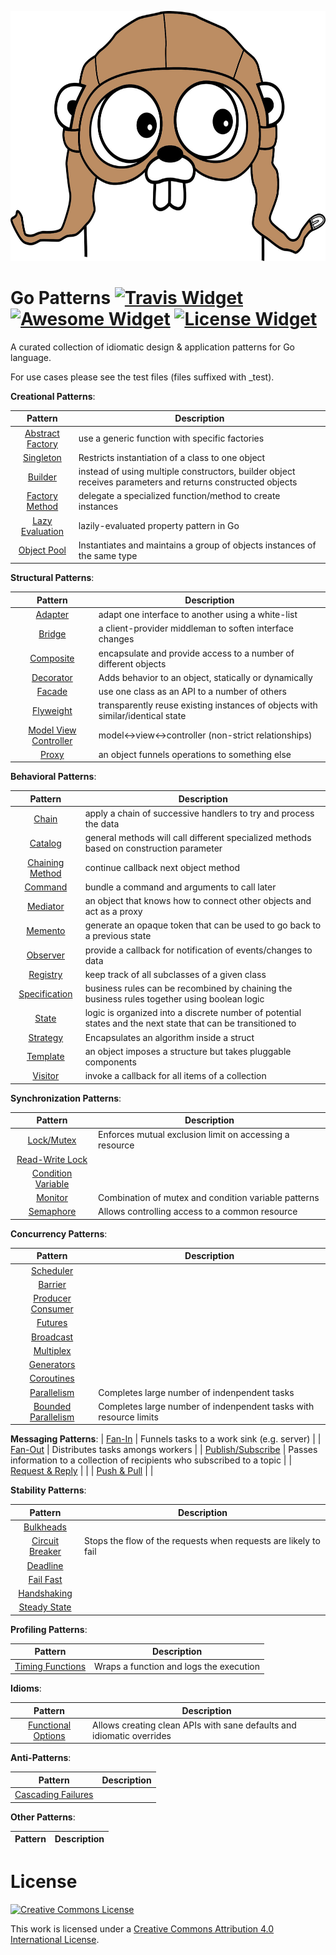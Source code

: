 <p align="center">
  <img src="/gopher.jpg" height="400">
</p>

# Go Patterns [![Travis Widget]][Travis] [![Awesome Widget]][Awesome] [![License Widget]][License]
[Awesome Widget]: https://img.shields.io/badge/awesome-%E2%9C%93-ff69b4.svg?style=flat-square
[Awesome]: https://github.com/sindresorhus/awesome
[Travis Widget]: https://img.shields.io/travis/tmrts/go-patterns.svg?style=flat-square
[Travis]: http://travis-ci.org/tmrts/go-patterns
[License Widget]: https://img.shields.io/badge/license-Creative%20Commons%204.0-E91E63.svg?style=flat-square
[License]: http://creativecommons.org/licenses/by/4.0/
A curated collection of idiomatic design & application patterns for Go language.

For use cases please see the test files (files suffixed with _test).

__Creational Patterns__:

| Pattern | Description |
|:-------:| ----------- |
| [Abstract Factory](abstract_factory.go) | use a generic function with specific factories |
| [Singleton](singleton/singleton.go) | Restricts instantiation of a class to one object |
| [Builder](builder/builder.go) | instead of using multiple constructors, builder object receives parameters and returns constructed objects |
| [Factory Method](factory_method.go) | delegate a specialized function/method to create instances |
| [Lazy Evaluation](lazy_evaluation.go) | lazily-evaluated property pattern in Go |
| [Object Pool](object_pool/pool.go) | Instantiates and maintains a group of objects instances of the same type |

__Structural Patterns__:

| Pattern | Description |
|:-------:| ----------- |
| [Adapter](adapter.go) | adapt one interface to another using a white-list |
| [Bridge](bridge.go) | a client-provider middleman to soften interface changes |
| [Composite](composite.go) | encapsulate and provide access to a number of different objects |
| [Decorator](decorator.go) | Adds behavior to an object, statically or dynamically |
| [Facade](facade.go) | use one class as an API to a number of others |
| [Flyweight](flyweight.go) | transparently reuse existing instances of objects with similar/identical state |
| [Model View Controller](mvc.go) | model<->view<->controller (non-strict relationships) |
| [Proxy](proxy.go) | an object funnels operations to something else |

__Behavioral Patterns__:

| Pattern | Description |
|:-------:| ----------- |
| [Chain](chain.go) | apply a chain of successive handlers to try and process the data |
| [Catalog](catalog.go) | general methods will call different specialized methods based on construction parameter |
| [Chaining Method](chaining_method.go) | continue callback next object method |
| [Command](command.go) | bundle a command and arguments to call later |
| [Mediator](mediator.go) | an object that knows how to connect other objects and act as a proxy |
| [Memento](memento.go) | generate an opaque token that can be used to go back to a previous state |
| [Observer](observer.go) | provide a callback for notification of events/changes to data |
| [Registry](registry.go) | keep track of all subclasses of a given class |
| [Specification](specification.go) |  business rules can be recombined by chaining the business rules together using boolean logic |
| [State](state.go) | logic is organized into a discrete number of potential states and the next state that can be transitioned to |
| [Strategy](strategy/strategy.go) | Encapsulates an algorithm inside a struct |
| [Template](template.go) | an object imposes a structure but takes pluggable components |
| [Visitor](visitor.go) | invoke a callback for all items of a collection |
 
__Synchronization Patterns__:

| Pattern | Description |
|:-------:| ----------- |
| [Lock/Mutex](mutex/mutex.go) | Enforces mutual exclusion limit on accessing a resource |
| [Read-Write Lock](read_write_lock.go) | |
| [Condition Variable](condition_variable.go) | |
| [Monitor](monitor.go) | Combination of mutex and condition variable patterns |
| [Semaphore](semaphore/semaphore.go) | Allows controlling access to a common resource |

__Concurrency Patterns__:

| Pattern | Description |
|:-------:| ----------- |
| [Scheduler](scheduler.go) | |
| [Barrier](barrier.go) | |
| [Producer Consumer](producer_consumer.go) | |
| [Futures](future.go) | |
| [Broadcast](broadcast.go) | |
| [Multiplex](multiplex.go) | |
| [Generators](generator.go) | |
| [Coroutines](coroutine/coroutine.go) | |
| [Parallelism](parallelism/md5.go) | Completes large number of indenpendent tasks |
| [Bounded Parallelism](bounded_parallelism/md5.go) | Completes large number of indenpendent tasks with resource limits |

__Messaging Patterns__:
| [Fan-In](fan/fan_in.go) | Funnels tasks to a work sink (e.g. server) |
| [Fan-Out](fan/fan_out.go) | Distributes tasks amongs workers |
| [Publish/Subscribe](publish_subscribe.go) | Passes information to a collection of recipients who subscribed to a topic |
| [Request & Reply](fan) | |
| [Push & Pull](fan) | |


__Stability Patterns__:

| Pattern | Description |
|:-------:| ----------- |
| [Bulkheads](bulkhead.go) | |
| [Circuit Breaker](circuitbreaker/circuit_breaker.go) | Stops the flow of the requests when requests are likely to fail |
| [Deadline](deadline.go) | |
| [Fail Fast](fail_fast.go) | |
| [Handshaking](handshaking.go) | |
| [Steady State](steady_state.go) | |

__Profiling Patterns__:

| Pattern | Description |
|:-------:| ----------- |
| [Timing Functions](timing.go) | Wraps a function and logs the execution |

__Idioms__:

| Pattern | Description |
|:-------:| ----------- |
| [Functional Options](functional_options.go) | Allows creating clean APIs with sane defaults and idiomatic overrides |

__Anti-Patterns__:

| Pattern | Description |
|:-------:| ----------- |
| [Cascading Failures]() | |

__Other Patterns__:

| Pattern | Description |
|:-------:| ----------- |

# License

[![Creative Commons License](http://i.creativecommons.org/l/by/4.0/88x31.png)](http://creativecommons.org/licenses/by/4.0/)

This work is licensed under a [Creative Commons Attribution 4.0 International License](http://creativecommons.org/licenses/by/4.0/).
